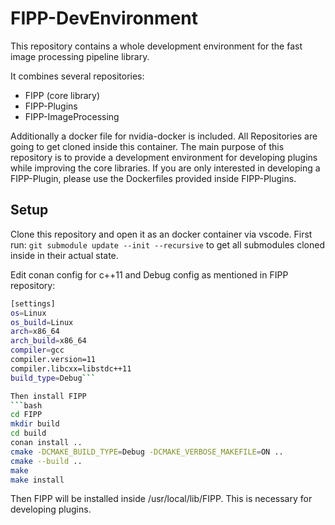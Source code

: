 # FIPP-DevEnvironment
This repository contains a whole development environment for the fast image processing pipeline library. 

It combines several repositories:

- FIPP (core library)
- FIPP-Plugins
- FIPP-ImageProcessing

Additionally a docker file for nvidia-docker is included. All Repositories are going to get cloned inside this container.
The main purpose of this repository is to provide a development environment for developing plugins while improving the core libraries. If you are only interested in developing a FIPP-Plugin, please use the Dockerfiles provided inside FIPP-Plugins.

## Setup
Clone this repository and open it as an docker container via vscode. First run:
`git submodule update --init --recursive` to get all submodules cloned inside in their actual state.

Edit conan config for c++11 and Debug config as mentioned in FIPP repository:
```bash
[settings]
os=Linux
os_build=Linux
arch=x86_64
arch_build=x86_64
compiler=gcc
compiler.version=11
compiler.libcxx=libstdc++11
build_type=Debug```

Then install FIPP
```bash
cd FIPP
mkdir build
cd build
conan install ..
cmake -DCMAKE_BUILD_TYPE=Debug -DCMAKE_VERBOSE_MAKEFILE=ON ..
cmake --build ..
make 
make install
```
Then FIPP will be installed inside /usr/local/lib/FIPP.
This is necessary for developing plugins.
